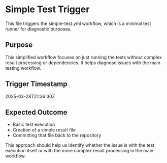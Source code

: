 # Simple Test Trigger

This file triggers the simple-test.yml workflow, which is a minimal test runner for diagnostic purposes.

## Purpose
This simplified workflow focuses on just running the tests without complex result processing or dependencies. It helps diagnose issues with the main testing workflow.

## Trigger Timestamp
2025-03-28T21:36:30Z

## Expected Outcome
- Basic test execution
- Creation of a simple result file
- Committing that file back to the repository

This approach should help us identify whether the issue is with the test execution itself or with the more complex result processing in the main workflow.